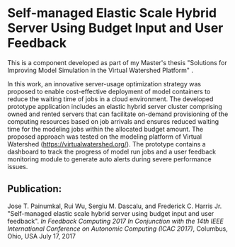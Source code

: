 # Self-managed Elastic Scale Hybrid Server Using Budget Input and User Feedback

This is a component developed as part of my Master's thesis "Solutions for Improving Model Simulation in the Virtual Watershed Platform" .

In this work, an innovative server-usage optimization strategy was proposed to enable cost-effective deployment of model containers to reduce the waiting time of jobs in a cloud environment. The developed prototype application includes an elastic hybrid server cluster comprising owned and rented servers that can facilitate on-demand provisioning of the computing resources based on job arrivals and ensures reduced waiting time for the modeling jobs within the allocated budget amount. The proposed approach was tested on the modeling platform of Virtual Watershed (https://virtualwatershed.org/). The prototype contains a dashboard to track the progress of model run jobs and a user feedback monitoring module to generate auto alerts during severe performance issues.

## Publication:
Jose T. Painumkal, Rui Wu, Sergiu M. Dascalu, and Frederick C. Harris Jr. "Self-managed elastic scale hybrid server using budget input and user feedback". *In Feedback Computing 2017 In Conjunction with the 14th IEEE International Conference on Autonomic Computing (ICAC 2017)*, Columbus, Ohio, USA July 17, 2017 






